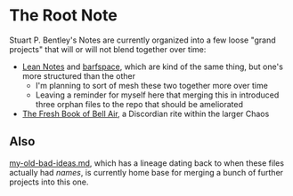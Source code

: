 # The Root Note

Stuart P. Bentley's Notes are currently organized into a few loose "grand projects" that will or will not blend together over time:

- [Lean Notes][] and [barfspace][], which are kind of the same thing, but one's more structured than the other
  - I'm planning to sort of mesh these two together more over time
  - Leaving a reminder for myself here that merging this in introduced three orphan files to the repo that should be ameliorated
- [The Fresh Book of Bell Air][FBBA], a Discordian rite within the larger Chaos

## Also

[my-old-bad-ideas.md][], which has a lineage dating back to when these files actually had *names*, is currently home base for merging a bunch of further projects into this one.

[Lean Notes]: f00c3d23-8848-4bb4-8d7a-d009f7344374.md
[barfspace]: 7f9a66a0-38fc-49e0-8489-270cdd3036ee.md
[FBBA]: 45fc3859-ce9b-4317-afd9-7d3f52dc5dd2.md

[my-old-bad-ideas.md]: f3f3d6ba-6342-415a-9f3b-ab4f1d75a692.md
